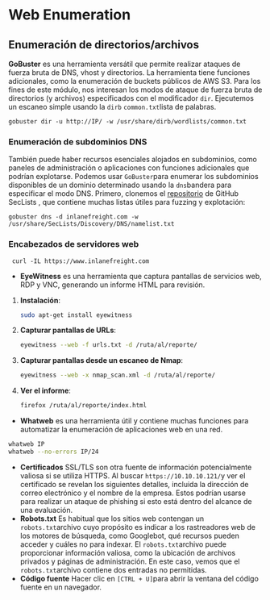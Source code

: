 # Web Enumeration

## **Enumeración de directorios/archivos**

**GoBuster** es una herramienta versátil que permite realizar ataques de fuerza bruta de DNS, vhost y directorios. La herramienta tiene funciones adicionales, como la enumeración de buckets públicos de AWS S3. Para los fines de este módulo, nos interesan los modos de ataque de fuerza bruta de directorios (y archivos) especificados con el modificador `dir`. Ejecutemos un escaneo simple usando la `dirb` `common.txt`lista de palabras.

```shell-session
gobuster dir -u http://IP/ -w /usr/share/dirb/wordlists/common.txt
```

### **Enumeración de subdominios DNS**

También puede haber recursos esenciales alojados en subdominios, como paneles de administración o aplicaciones con funciones adicionales que podrían explotarse. Podemos usar `GoBuster`para enumerar los subdominios disponibles de un dominio determinado usando la `dns`bandera para especificar el modo DNS. Primero, clonemos el [repositorio](https://github.com/danielmiessler/SecLists) de GitHub SecLists , que contiene muchas listas útiles para fuzzing y explotación:

```shell-session
gobuster dns -d inlanefreight.com -w /usr/share/SecLists/Discovery/DNS/namelist.txt
```

### **Encabezados de servidores web**

```shell-session
 curl -IL https://www.inlanefreight.com
```

* **EyeWitness** es una herramienta que captura pantallas de servicios web, RDP y VNC, generando un informe HTML para revisión.

1.  **Instalación**:

    ```bash
    sudo apt-get install eyewitness
    ```
2.  **Capturar pantallas de URLs**:

    ```bash
    eyewitness --web -f urls.txt -d /ruta/al/reporte/
    ```
3.  **Capturar pantallas desde un escaneo de Nmap**:

    ```bash
    eyewitness --web -x nmap_scan.xml -d /ruta/al/reporte/
    ```
4.  **Ver el informe**:

    ```bash
    firefox /ruta/al/reporte/index.html
    ```

* **Whatweb** es una herramienta útil y contiene muchas funciones para automatizar la enumeración de aplicaciones web en una red.

```bash
whatweb IP
whatweb --no-errors IP/24
```

* **Certificados** SSL/TLS son otra fuente de información potencialmente valiosa si se utiliza HTTPS. Al buscar `https://10.10.10.121/`y ver el certificado se revelan los siguientes detalles, incluida la dirección de correo electrónico y el nombre de la empresa. Estos podrían usarse para realizar un ataque de phishing si esto está dentro del alcance de una evaluación.
* **Robots.txt** Es habitual que los sitios web contengan un `robots.txt`archivo cuyo propósito es indicar a los rastreadores web de los motores de búsqueda, como Googlebot, qué recursos pueden acceder y cuáles no para indexar. El `robots.txt`archivo puede proporcionar información valiosa, como la ubicación de archivos privados y páginas de administración. En este caso, vemos que el `robots.txt`archivo contiene dos entradas no permitidas.
* **Código fuente** Hacer clic en `[CTRL + U]`para abrir la ventana del código fuente en un navegador.
